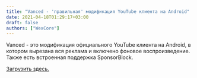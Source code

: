 ```yaml
---
title: "Vanced - 'правильная' модификация YouTube клиента на Android"
date: 2021-04-18T01:29:17+03:00
draft: false
authors: ["WexCore"]
---
```

Vanced - это модификация официального YouTube клиента на Android, в котором вырезана вся реклама и включено фоновое воспроизведение.  
Также есть встроенная поддержка SponsorBlock.

[Загрузить здесь.](https://vancedapp.com/)